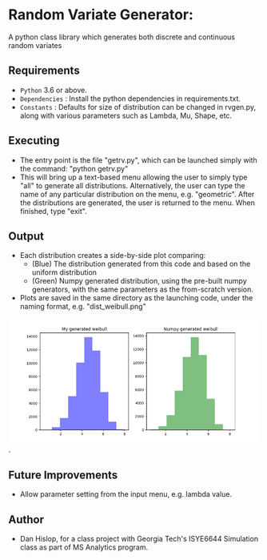 # Random Variate Generator:
A python class library which generates both discrete and continuous random variates

## Requirements
- `Python` 3.6 or above.
- `Dependencies` : Install the python dependencies in requirements.txt.
- `Constants` : Defaults for size of distribution can be changed in rvgen.py, along with various parameters such as Lambda, Mu, Shape, etc.

## Executing
- The entry point is the file "getrv.py", which can be launched simply with the command:  "python getrv.py"
- This will bring up a text-based menu allowing the user to simply type "all" to generate all distributions. Alternatively, the user can type the name of any particular distribution on the menu, e.g. "geometric".  After the distributions are generated, the user is returned to the menu.  When finished, type "exit".

## Output
- Each distribution creates a side-by-side plot comparing:
    - (Blue) The distribution generated from this code and based on the uniform distribution
    - (Green) Numpy generated distribution, using the pre-built numpy generators, with the same parameters as the from-scratch version.
- Plots are saved in the same directory as the launching code, under the naming format, e.g. "dist_weibull.png"

![example side by side plot](./dist_weibull.png "Weibull Distribution").

## Future Improvements
- Allow parameter setting from the input menu, e.g. lambda value.

## Author
- Dan Hislop, for a class project with Georgia Tech's ISYE6644 Simulation class as part of MS Analytics program.
